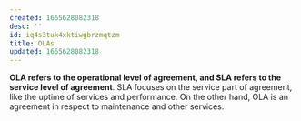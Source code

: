 ```yaml
---
created: 1665628082318
desc: ''
id: iq4s3tuk4xktiwgbrzmqtzm
title: OLAs
updated: 1665628082318
---
```

   
**OLA refers to the operational level of agreement, and SLA refers to the service level of agreement**. SLA focuses on the service part of agreement, like the uptime of services and performance. On the other hand, OLA is an agreement in respect to maintenance and other services.